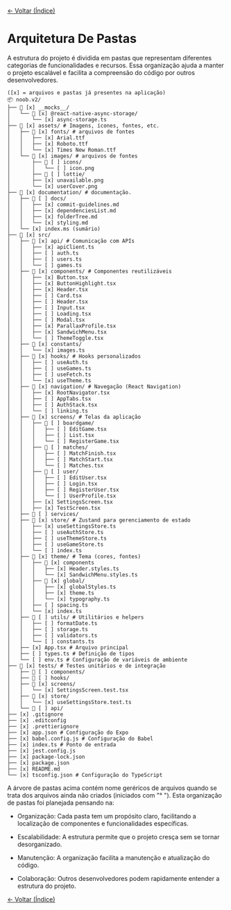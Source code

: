 <!-- markdownlint-disable-next-line MD041 -->
[← Voltar (Índice)](../index.md)

# Arquitetura De Pastas

A estrutura do projeto é dividida em pastas que representam diferentes categorias de funcionalidades e recursos. Essa organização ajuda a manter o projeto escalável e facilita a compreensão do código por outros desenvolvedores.

    ([x] = arquivos e pastas já presentes na aplicação)
    📦 noob.v2/
    ├── 📂 [x] __mocks__/
    │   └── 📂 [x] @react-native-async-storage/
    │       └── [x] async-storage.ts
    ├── 📂 [x] assets/ # Imagens, ícones, fontes, etc.
    │   ├── 📂 [x] fonts/ # arquivos de fontes
    │   │   ├── [x] Arial.ttf
    │   │   ├── [x] Roboto.ttf
    │   │   └── [x] Times New Roman.ttf
    │   └── 📂 [x] images/ # arquivos de fontes
    │       ├── 📂 [ ] icons/
    │       │   └── [ ] icon.png
    │       ├── 📂 [ ] lottie/
    │       ├── [x] unavailable.png
    │       └── [x] userCover.png
    ├── 📂 [x] documentation/ # documentação.
    │   ├── 📂 [ ] docs/
    │   │   ├── [x] commit-guidelines.md
    │   │   ├── [x] dependenciesList.md
    │   │   ├── [x] folderTree.md
    │   │   └── [x] styling.md
    │   └── [x] index.ms (sumário)
    ├── 📂 [x] src/
    │   ├── 📂 [x] api/ # Comunicação com APIs
    │   │   ├── [x] apiClient.ts
    │   │   ├── [ ] auth.ts
    │   │   ├── [ ] users.ts
    │   │   └── [ ] games.ts
    │   ├── 📂 [x] components/ # Componentes reutilizáveis
    │   │   ├── [x] Button.tsx
    │   │   ├── [x] ButtonHighlight.tsx
    │   │   ├── [x] Header.tsx
    │   │   ├── [ ] Card.tsx
    │   │   ├── [ ] Header.tsx
    │   │   ├── [ ] Input.tsx
    │   │   ├── [ ] Loading.tsx
    │   │   ├── [ ] Modal.tsx
    │   │   ├── [x] ParallaxProfile.tsx
    │   │   ├── [x] SandwichMenu.tsx
    │   │   └── [ ] ThemeToggle.tsx
    │   ├── 📂 [x] constants/
    │   │   └── [x] images.ts
    │   ├── 📂 [x] hooks/ # Hooks personalizados
    │   │   ├── [ ] useAuth.ts
    │   │   ├── [ ] useGames.ts
    │   │   ├── [ ] useFetch.ts
    │   │   └── [x] useTheme.ts
    │   ├── 📂 [x] navigation/ # Navegação (React Navigation)
    │   │   ├── [x] RootNavigator.tsx
    │   │   ├── [ ] AppTabs.tsx
    │   │   ├── [ ] AuthStack.tsx
    │   │   └── [ ] linking.ts
    │   ├── 📂 [x] screens/ # Telas da aplicação
    │   │   ├── 📂 [ ] boardgame/
    │   │   │   ├── [ ] EditGame.tsx
    │   │   │   ├── [ ] List.tsx
    │   │   │   └── [ ] RegisterGame.tsx
    │   │   ├── 📂 [ ] matches/
    │   │   │   ├── [ ] MatchFinish.tsx
    │   │   │   ├── [ ] MatchStart.tsx
    │   │   │   └── [ ] Matches.tsx
    │   │   ├── 📂 [ ] user/
    │   │   │   ├── [ ] EditUser.tsx
    │   │   │   ├── [ ] Login.tsx
    │   │   │   ├── [ ] RegisterUser.tsx
    │   │   │   └── [ ] UserProfile.tsx
    │   │   ├── [x] SettingsScreen.tsx
    │   │   ├── [x] TestScreen.tsx
    │   ├── 📂 [ ] services/
    │   ├── 📂 [x] store/ # Zustand para gerenciamento de estado
    │   │   ├── [x] useSettingsStore.ts
    │   │   ├── [ ] useAuthStore.ts
    │   │   ├── [ ] useThemeStore.ts
    │   │   ├── [ ] useGameStore.ts
    │   │   └── [ ] index.ts
    │   ├── 📂 [x] theme/ # Tema (cores, fontes)
    │   │   ├── 📂 [x] components
    │   │   │   ├── [x] Header.styles.ts
    │   │   │   └── [x] SandwichMenu.styles.ts
    │   │   ├── 📂 [x] global/
    │   │   │   ├── [x] globalStyles.ts
    │   │   │   ├── [x] theme.ts
    │   │   │   └── [x] typography.ts
    │   │   ├── [ ] spacing.ts
    │   │   └── [x] index.ts
    │   ├── 📂 [ ] utils/ # Utilitários e helpers
    │   │   ├── [ ] formatDate.ts
    │   │   ├── [ ] storage.ts
    │   │   ├── [ ] validators.ts
    │   │   └── [ ] constants.ts    
    │   ├── [x] App.tsx # Arquivo principal
    │   ├── [ ] types.ts # Definição de tipos
    │   └── [ ] env.ts # Configuração de variáveis de ambiente
    ├── 📂 [x] tests/ # Testes unitários e de integração
    │   ├── 📂 [ ] components/
    │   ├── 📂 [ ] hooks/
    │   ├── 📂 [x] screens/
    │   │   └── [x] SettingsScreen.test.tsx
    │   ├── 📂 [x] store/
    │   │   └── [x] useSettingsStore.test.ts
    │   └── 📂 [ ] api/
    ├── [x] .gitignore
    ├── [x] .editconfig
    ├── [x] .prettierignore
    ├── [x] app.json # Configuração do Expo
    ├── [x] babel.config.js # Configuração do Babel
    ├── [x] index.ts # Ponto de entrada
    ├── [x] jest.config.js
    ├── [x] package-lock.json
    ├── [x] package.json
    ├── [x] README.md
    └── [x] tsconfig.json # Configuração do TypeScript

A árvore de pastas acima contém nome geréricos de arquivos quando se trata dos arquivos ainda não criados (iniciados com "° "). Esta organização de pastas foi planejada pensando na:

- Organização: Cada pasta tem um propósito claro, facilitando a localização de componentes e funcionalidades específicas.

- Escalabilidade: A estrutura permite que o projeto cresça sem se tornar desorganizado.

- Manutenção: A organização facilita a manutenção e atualização do código.

- Colaboração: Outros desenvolvedores podem rapidamente entender a estrutura do projeto.

[← Voltar (Índice)](../index.md)
